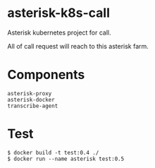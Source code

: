 # asterisk-k8s-call
Asterisk kubernetes project for call.

All of call request will reach to this asterisk farm.

# Components
```
asterisk-proxy
asterisk-docker
transcribe-agent
```

# Test
```
$ docker build -t test:0.4 ./
$ docker run --name asterisk test:0.5
```
